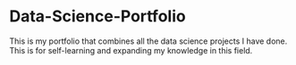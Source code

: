 # Data-Science-Portfolio

This is my portfolio that combines all the data science projects I have done. This is for self-learning and expanding my knowledge in this field. 
